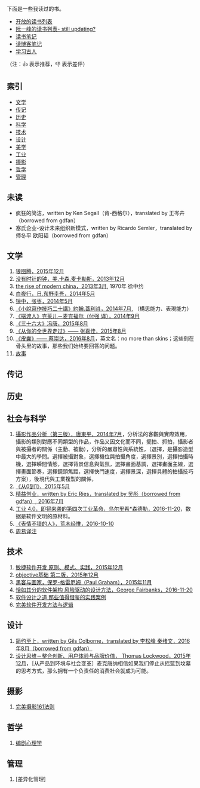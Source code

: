 下面是一些我读过的书。

* [开放的读书列表](https://github.com/BinaryArtists/reading-list/blob/master/gdfan-README.md)
* [阮一峰的读书列表- still updating?](https://github.com/ruanyf/reading-list)
* [读书笔记](https://github.com/BinaryArtists/reading-list/blob/master/reading.md)
* [读博客笔记](https://github.com/BinaryArtists/reading-list/blob/master/READBLOG.md)
* [学习古人](https://github.com/BinaryArtists/reading-list/blob/master/%E5%8F%A4%E8%AF%AD-%E6%98%8E%E5%93%B2%E6%80%9D%E8%BF%9C.md)

（注：:+1: 表示推荐，:-1: 表示差评）

## 索引

- [文学](#文学)
- [传记](#传记)
- [历史](#历史)
- [科学](#科学)
- [技术](#技术)
- [设计](#设计)
- [美学](#设计)
- [工业](#工业)
- [摄影](#摄影)
- [哲学](#哲学)
- [管理](#管理)

## 未读

* 疯狂的简洁，written by Ken Segall（肯-西格尔），translated by 王岑卉（borrowed from gdfan）
* 塞氏企业-设计未来组织新模式，written by Ricardo Semler，translated by 师冬平 欧阳韬（borrowed from gdfan）

## 文学

  1. [狼图腾，2015年12月]()
  2. [没有时针的钟，美.卡森.麦卡勒斯，2013年12月]()
  3. [the rise of modern china，2013年3月](), 1970年 徐中约
  4. [白夜行，日.东野圭吾，2014年5月]()
  5. [镜中，张枣，2014年5月]()
  6. [《小說寫作技巧二十講》約翰.蓋利肖，2014年7月](), （構思能力、表現能力）
  7. [《摆渡人》克莱儿－麦克福尔（付强 译），2014年9月]()
  8. [《三十六大》冯唐，2015年8月]()
  9. [《从你的全世界走过》—— 张嘉佳，2015年8月]()
  10. [《皮囊》—— 蔡崇达，2016年8月]()，英文名：no more than skins；这些刻在骨头里的故事，那些我们始终要回答的问题。
  11. [故事]()

## 传记


## 历史


## 社会与科学

  1. [攝影作品分析（第三版），唐東平，2014年7月]()，分析法的客觀與實際效用，攝影的類別對應不同類型的作品，作品又因文化而不同，擺拍、抓拍，攝影者與被攝者的關係（主動、被動），分析的嚴肅性與系統性，（選擇，是攝影造型中最大的學問。選擇被攝對象，選擇機位與拍攝角度，選擇景別，選擇拍攝時機，選擇瞬間情態，選擇背景信息與氣氛，選擇畫面基調，選擇畫面主線，選擇畫面節奏，選擇鏡頭焦距，選擇快門速度，選擇景深，選擇具體的拍攝技巧方案），後現代與工業複製的關係，
  2. [《从0到1》，2015年5月]()
  3. [精益创业，written by Eric Ries，translated by 吴彤（borrowed from gdfan）, 2016年7月]()
  4. [工业 4.0，即将来袭的第四次工业革命，乌尔里希*森德勒，2016-11-20]()，数据是软件文明的原材料。
  5. [《表情不错的人》，荒木经惟，2016-10-10]()
  6. [周易译注]()

## 技术

  1. [敏捷软件开发 原则、模式、实践，2015年12月]()
  2. [objective基础 第二版，2015年12月]()
  3. [黑客与画家，保罗-格雷厄姆（Paul Graham），2015年11月]()
  4. [恰如其分的软件架构 风险驱动的设计方法，George Fairbanks，2016-11-20]()
  5. [软件设计之道 那些值得借鉴的实践案例]()
  6. [完美软件开发方法与逻辑]()

## 设计

  1. [简约至上，written by Gils Colborne，translated by 李松峰 秦绪文，2016年8月（borrowed from gdfan）](https://github.com/BinaryArtists/reading-list/blob/master/book-reading/%E7%AE%80%E7%BA%A6%E8%87%B3%E4%B8%8A.md)
  2. [设计思维－整合创新、用户体验与品牌价值， Thomas Lockwood，2015年12月]()，［从产品到环境与社会变革］麦克唐纳相信如果我们停止从摇篮到坟墓的思考方式，那么拥有一个负责任的消费社会就成为可能。

## 摄影
  1. [完美摄影161法则]()

## 哲学
  1. [编剧心理学]()

## 管理

  1. [差异化管理]
